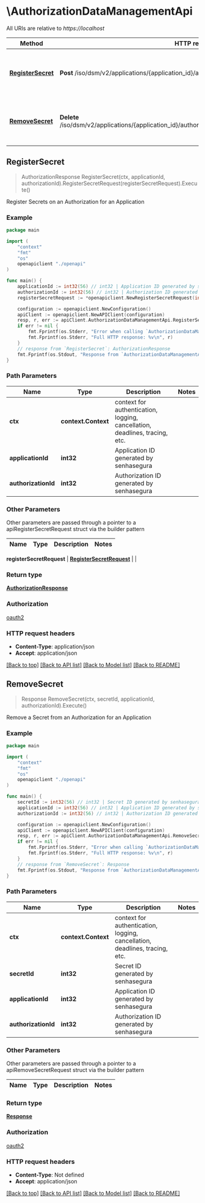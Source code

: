 # \AuthorizationDataManagementApi

All URIs are relative to *https://localhost*

Method | HTTP request | Description
------------- | ------------- | -------------
[**RegisterSecret**](AuthorizationDataManagementApi.md#RegisterSecret) | **Post** /iso/dsm/v2/applications/{application_id}/authorizations/{authorization_id}/secrets | Register Secrets on an Authorization for an Application
[**RemoveSecret**](AuthorizationDataManagementApi.md#RemoveSecret) | **Delete** /iso/dsm/v2/applications/{application_id}/authorizations/{authorization_id}/secrets/{secret_id} | Remove a Secret from an Authorization for an Application



## RegisterSecret

> AuthorizationResponse RegisterSecret(ctx, applicationId, authorizationId).RegisterSecretRequest(registerSecretRequest).Execute()

Register Secrets on an Authorization for an Application



### Example

```go
package main

import (
    "context"
    "fmt"
    "os"
    openapiclient "./openapi"
)

func main() {
    applicationId := int32(56) // int32 | Application ID generated by senhasegura
    authorizationId := int32(56) // int32 | Authorization ID generated by senhasegura
    registerSecretRequest := *openapiclient.NewRegisterSecretRequest(int32(123)) // RegisterSecretRequest |  (optional)

    configuration := openapiclient.NewConfiguration()
    apiClient := openapiclient.NewAPIClient(configuration)
    resp, r, err := apiClient.AuthorizationDataManagementApi.RegisterSecret(context.Background(), applicationId, authorizationId).RegisterSecretRequest(registerSecretRequest).Execute()
    if err != nil {
        fmt.Fprintf(os.Stderr, "Error when calling `AuthorizationDataManagementApi.RegisterSecret``: %v\n", err)
        fmt.Fprintf(os.Stderr, "Full HTTP response: %v\n", r)
    }
    // response from `RegisterSecret`: AuthorizationResponse
    fmt.Fprintf(os.Stdout, "Response from `AuthorizationDataManagementApi.RegisterSecret`: %v\n", resp)
}
```

### Path Parameters


Name | Type | Description  | Notes
------------- | ------------- | ------------- | -------------
**ctx** | **context.Context** | context for authentication, logging, cancellation, deadlines, tracing, etc.
**applicationId** | **int32** | Application ID generated by senhasegura | 
**authorizationId** | **int32** | Authorization ID generated by senhasegura | 

### Other Parameters

Other parameters are passed through a pointer to a apiRegisterSecretRequest struct via the builder pattern


Name | Type | Description  | Notes
------------- | ------------- | ------------- | -------------


 **registerSecretRequest** | [**RegisterSecretRequest**](RegisterSecretRequest.md) |  | 

### Return type

[**AuthorizationResponse**](AuthorizationResponse.md)

### Authorization

[oauth2](../README.md#oauth2)

### HTTP request headers

- **Content-Type**: application/json
- **Accept**: application/json

[[Back to top]](#) [[Back to API list]](../README.md#documentation-for-api-endpoints)
[[Back to Model list]](../README.md#documentation-for-models)
[[Back to README]](../README.md)


## RemoveSecret

> Response RemoveSecret(ctx, secretId, applicationId, authorizationId).Execute()

Remove a Secret from an Authorization for an Application



### Example

```go
package main

import (
    "context"
    "fmt"
    "os"
    openapiclient "./openapi"
)

func main() {
    secretId := int32(56) // int32 | Secret ID generated by senhasegura
    applicationId := int32(56) // int32 | Application ID generated by senhasegura
    authorizationId := int32(56) // int32 | Authorization ID generated by senhasegura

    configuration := openapiclient.NewConfiguration()
    apiClient := openapiclient.NewAPIClient(configuration)
    resp, r, err := apiClient.AuthorizationDataManagementApi.RemoveSecret(context.Background(), secretId, applicationId, authorizationId).Execute()
    if err != nil {
        fmt.Fprintf(os.Stderr, "Error when calling `AuthorizationDataManagementApi.RemoveSecret``: %v\n", err)
        fmt.Fprintf(os.Stderr, "Full HTTP response: %v\n", r)
    }
    // response from `RemoveSecret`: Response
    fmt.Fprintf(os.Stdout, "Response from `AuthorizationDataManagementApi.RemoveSecret`: %v\n", resp)
}
```

### Path Parameters


Name | Type | Description  | Notes
------------- | ------------- | ------------- | -------------
**ctx** | **context.Context** | context for authentication, logging, cancellation, deadlines, tracing, etc.
**secretId** | **int32** | Secret ID generated by senhasegura | 
**applicationId** | **int32** | Application ID generated by senhasegura | 
**authorizationId** | **int32** | Authorization ID generated by senhasegura | 

### Other Parameters

Other parameters are passed through a pointer to a apiRemoveSecretRequest struct via the builder pattern


Name | Type | Description  | Notes
------------- | ------------- | ------------- | -------------




### Return type

[**Response**](Response.md)

### Authorization

[oauth2](../README.md#oauth2)

### HTTP request headers

- **Content-Type**: Not defined
- **Accept**: application/json

[[Back to top]](#) [[Back to API list]](../README.md#documentation-for-api-endpoints)
[[Back to Model list]](../README.md#documentation-for-models)
[[Back to README]](../README.md)

